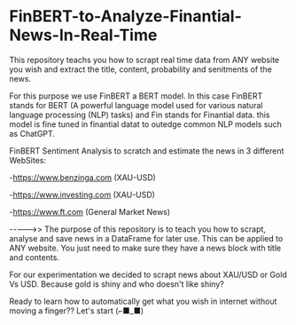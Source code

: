 # FinBERT-to-Analyze-Finantial-News-In-Real-Time

This repository teachs you how to scrapt real time data from ANY website you wish and extract the title, content, probability and senitments of the news.

For this purpose we use FinBERT a BERT model. In this case FinBERT stands for BERT (A powerful language model used for various natural language processing (NLP) tasks) and Fin stands for Finantial data. this model is fine tuned in finantial datat to outedge common NLP models such as ChatGPT.

FinBERT Sentiment Analysis to scratch and estimate the news in 3 different WebSites:

-https://www.benzinga.com (XAU-USD)

-https://www.investing.com (XAU-USD)

-https://www.ft.com (General Market News)

----->> The purpose of this repository is to teach you how to scrapt, analyse and save news in a DataFrame for later use. This can be applied to ANY website. You just need to make sure they have a news block with title and contents.

For our experimentation we decided to scrapt news about XAU/USD or Gold Vs USD. Because gold is shiny and who doesn't like shiny?

Ready to learn how to automatically get what you wish in internet without moving a finger?? Let's start (⌐■_■)
